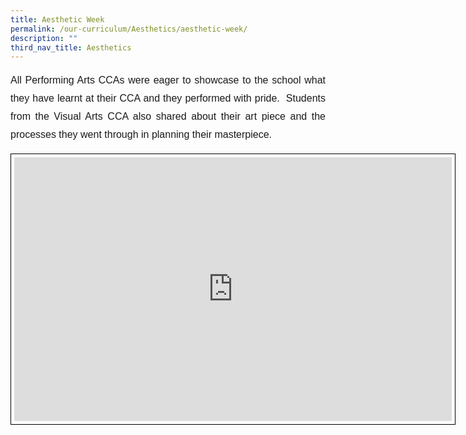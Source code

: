 ```yaml
---
title: Aesthetic Week
permalink: /our-curriculum/Aesthetics/aesthetic-week/
description: ""
third_nav_title: Aesthetics
---
```

<p style="font-family:Arial; font-size:16px; text-align:justify; line-height:1.8">All Performing Arts CCAs were eager to showcase to the school what they have learnt at their CCA and they performed with pride.&nbsp; Students from the Visual Arts CCA also shared about their art piece and the processes they went through in planning their masterpiece.</p>

<center><iframe allowfullscreen="true" height="422" width="700" frameborder="0" style="border:1px solid black; padding:5px" src="https://docs.google.com/presentation/d/e/2PACX-1vSo_wZL9QsPL_PSuZxF9EMJevafvZLSebinCK0Ov6YRGmLy4TL8TlbC15uDLQt3uGbEVE-QDWfqx0LN/embed?start=true&amp;loop=true&amp;delayms=3000"></iframe></center>